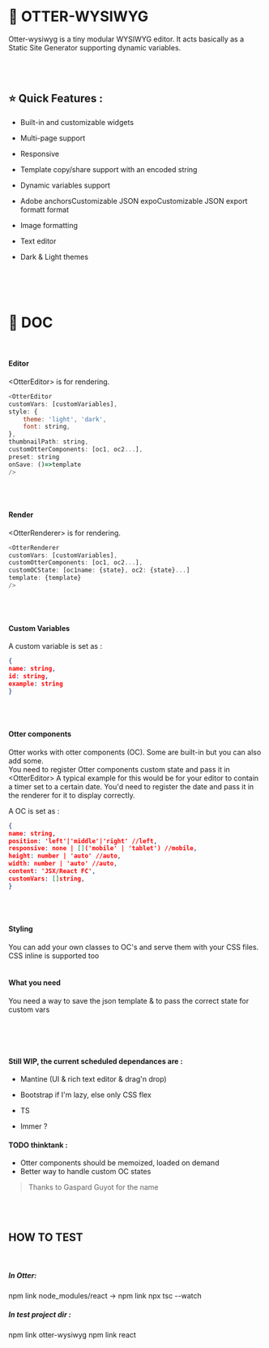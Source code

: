 # **🦦** OTTER-WYSIWYG

Otter-wysiwyg is a tiny modular WYSIWYG editor. It acts basically as a Static Site Generator supporting dynamic variables.

<br  /><br  />

## ⭐️ Quick Features :

- Built-in and customizable widgets

- Multi-page support

- Responsive

- Template copy/share support with an encoded string

- Dynamic variables support

- Adobe anchorsCustomizable JSON expoCustomizable JSON export formatt format

- Image formatting

- Text editor

- Dark & Light themes

<br  /><br  /><br  />

# 📄 DOC

<br  />

#### Editor

&lt;OtterEditor&gt; is for rendering.

```javascript
<OtterEditor
customVars: [customVariables],
style: {
	theme: 'light', 'dark',
	font: string,
},
thumbnailPath: string,
customOtterComponents: [oc1, oc2...],
preset: string
onSave: ()=>template
/>
```

<br  /><br  />

#### Render

&lt;OtterRenderer&gt; is for rendering.

```javascript
<OtterRenderer
customVars: [customVariables],
customOtterComponents: [oc1, oc2...],
customOCState: [oc1name: {state}, oc2: {state}...]
template: {template}
/>
```

<br  /><br  />

#### Custom Variables

A custom variable is set as :

```json
{
name: string,
id: string,
example: string
}
```

<br  /><br  />

#### Otter components

Otter works with otter components (OC). Some are built-in but you can also add some.
<br/>
You need to register Otter components custom state and pass it in &lt;OtterEditor&gt;
A typical example for this would be for your editor to contain a timer set to a certain date. You'd need to register the date and pass it in the renderer for it to display correctly.
<br  />

A OC is set as :

```json
{
name: string,
position: 'left'|'middle'|'right' //left,
responsive: none | []('mobile' | 'tablet') //mobile,
height: number | 'auto' //auto,
width: number | 'auto' //auto,
content: 'JSX/React FC',
customVars: []string,
}
```

<br  /><br  />

#### Styling

You can add your own classes to OC's and serve them with your CSS files. CSS inline is supported too
<br  /><br  />

#### What you need

You need a way to save the json template & to pass the correct state for custom vars

<br  /><br  />
<br  />

#### Still WIP, the current scheduled dependances are :

- Mantine (UI & rich text editor & drag'n drop)

- Bootstrap if I'm lazy, else only CSS flex

- TS

- Immer ?

#### TODO thinktank :

- Otter components should be memoized, loaded on demand
- Better way to handle custom OC states

> Thanks to Gaspard Guyot for the name

<br  /><br  />

## HOW TO TEST

  <br  />

##### In Otter:

npm link
node_modules/react -> npm link
npx tsc --watch
<br  />

##### In test project dir :

npm link otter-wysiwyg
npm link react
